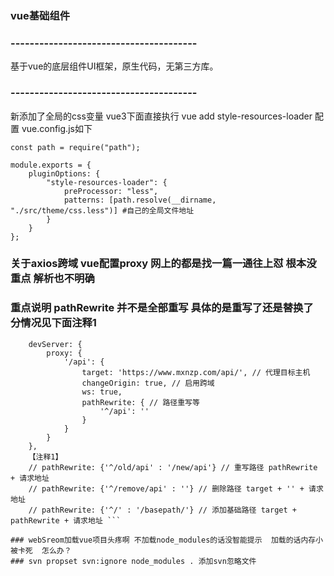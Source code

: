 ### vue基础组件

### ---------------------------------------

基于vue的底层组件UI框架，原生代码，无第三方库。

### ---------------------------------------

新添加了全局的css变量 vue3下面直接执行 vue add style-resources-loader 
配置 vue.config.js如下
```
const path = require("path");

module.exports = {
    pluginOptions: {
        "style-resources-loader": {
            preProcessor: "less",
            patterns: [path.resolve(__dirname, "./src/theme/css.less")] #自己的全局文件地址
        } 
    }
};
```

###  关于axios跨域  vue配置proxy 网上的都是找一篇一通往上怼  根本没重点 解析也不明确
### 重点说明 pathRewrite 并不是全部重写 具体的是重写了还是替换了  分情况见下面注释1
```    // 配置跨域
    devServer: {
        proxy: {
            '/api': {
                target: 'https://www.mxnzp.com/api/', // 代理目标主机
                changeOrigin: true, // 启用跨域
                ws: true,
                pathRewrite: { // 路径重写等
                    '^/api': ''
                }
            }
        }
    },
    【注释1】
    // pathRewrite: {'^/old/api' : '/new/api'} // 重写路径 pathRewrite + 请求地址
    // pathRewrite: {'^/remove/api' : ''} // 删除路径 target + '' + 请求地址
    // pathRewrite: {'^/' : '/basepath/'} // 添加基础路径 target + pathRewrite + 请求地址 ```

### webSreom加载vue项目头疼啊 不加载node_modules的话没智能提示  加载的话内存小被卡死  怎么办？
### svn propset svn:ignore node_modules . 添加svn忽略文件
